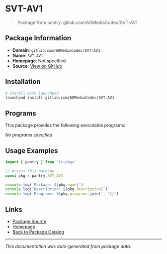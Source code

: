 # SVT-AV1

> Package from pantry: gitlab.com/AOMediaCodec/SVT-AV1

## Package Information

- **Domain**: `gitlab.com/AOMediaCodec/SVT-AV1`
- **Name**: `SVT-AV1`
- **Homepage**: Not specified
- **Source**: [View on GitHub](https://github.com/pkgxdev/pantry/tree/main/projects/gitlab.com/AOMediaCodec/SVT-AV1/package.yml)

## Installation

```bash
# Install with launchpad
launchpad install gitlab.com/AOMediaCodec/SVT-AV1
```

## Programs

This package provides the following executable programs:

*No programs specified*

## Usage Examples

```typescript
import { pantry } from 'ts-pkgx'

// Access this package
const pkg = pantry.SVT_AV1

console.log(`Package: ${pkg.name}`)
console.log(`Description: ${pkg.description}`)
console.log(`Programs: ${pkg.programs.join(', ')}`)
```

## Links

- [Package Source](https://github.com/pkgxdev/pantry/tree/main/projects/gitlab.com/AOMediaCodec/SVT-AV1/package.yml)
- [Homepage](#)
- [Back to Package Catalog](../package-catalog.md)

---

*This documentation was auto-generated from package data.*
